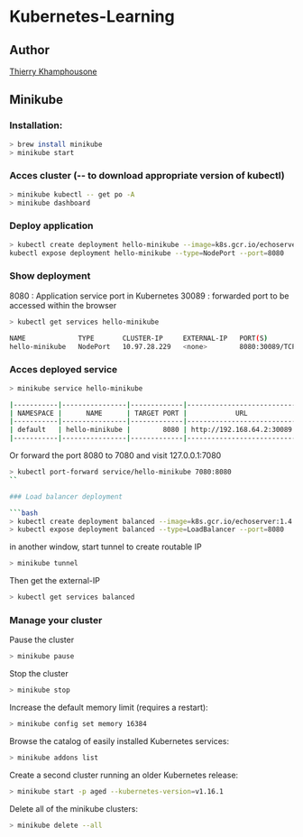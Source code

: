 # Kubernetes-Learning

## Author

[Thierry Khamphousone](https://www.linkedin.com/in/tkhamphousone/)

## Minikube

### Installation:

```bash
> brew install minikube
> minikube start
```

### Acces cluster (-- to download appropriate version of kubectl)

```bash
> minikube kubectl -- get po -A
> minikube dashboard
```

### Deploy application

```bash
> kubectl create deployment hello-minikube --image=k8s.gcr.io/echoserver:1.4
kubectl expose deployment hello-minikube --type=NodePort --port=8080
```

### Show deployment

8080 : Application service port in Kubernetes
30089 : forwarded port to be accessed within the browser

```bash
> kubectl get services hello-minikube

NAME             TYPE       CLUSTER-IP     EXTERNAL-IP   PORT(S)          AGE
hello-minikube   NodePort   10.97.28.229   <none>        8080:30089/TCP   11m
```

### Acces deployed service

```bash
> minikube service hello-minikube

|-----------|----------------|-------------|---------------------------|
| NAMESPACE |      NAME      | TARGET PORT |            URL            |
|-----------|----------------|-------------|---------------------------|
| default   | hello-minikube |        8080 | http://192.168.64.2:30089 |
|-----------|----------------|-------------|---------------------------|
```

Or forward the port 8080 to 7080 and visit 127.0.0.1:7080 

```bash
> kubectl port-forward service/hello-minikube 7080:8080
``

### Load balancer deployment

```bash
> kubectl create deployment balanced --image=k8s.gcr.io/echoserver:1.4  
> kubectl expose deployment balanced --type=LoadBalancer --port=8080
```

in another window, start tunnel to create routable IP

```bash
> minikube tunnel
```

Then get the external-IP

```bash
> kubectl get services balanced
```

### Manage your cluster

Pause the cluster

```bash
> minikube pause
```

Stop the cluster

```bash
> minikube stop
```

Increase the default memory limit (requires a restart):

```bash
> minikube config set memory 16384
```

Browse the catalog of easily installed Kubernetes services:

```bash
> minikube addons list
```

Create a second cluster running an older Kubernetes release:

```bash
> minikube start -p aged --kubernetes-version=v1.16.1
```

Delete all of the minikube clusters:

```bash
> minikube delete --all
```






